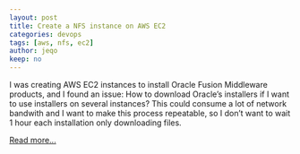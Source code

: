 ```yaml
---
layout: post
title: Create a NFS instance on AWS EC2
categories: devops
tags: [aws, nfs, ec2]
author: jeqo
keep: no
---
```


I was creating AWS EC2 instances to install Oracle Fusion Middleware products, and I found an issue: How to download Oracle’s installers if I want to use installers on several instances? This could consume a lot of network bandwith and I want to make this process repeatable, so I don’t want to wait 1 hour each installation only downloading files.

[Read more...](http://jeqo.github.io/blog/devops/create-nfs-instance-aws/)
